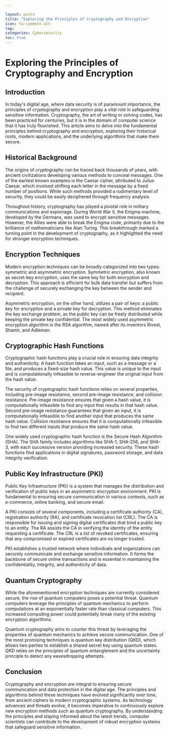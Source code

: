 ```yaml
---

layout: posts
title: "Exploring the Principles of Cryptography and Encryption"
icon: fa-comment-alt
tag:      
categories: Cybersecurity
toc: true
---
```




# Exploring the Principles of Cryptography and Encryption

## Introduction

In today's digital age, where data security is of paramount importance, the principles of cryptography and encryption play a vital role in safeguarding sensitive information. Cryptography, the art of writing or solving codes, has been practiced for centuries, but it is in the domain of computer science that it has truly flourished. This article aims to delve into the fundamental principles behind cryptography and encryption, exploring their historical roots, modern applications, and the underlying algorithms that make them secure.

## Historical Background

The origins of cryptography can be traced back thousands of years, with ancient civilizations developing various methods to conceal messages. One of the earliest known examples is the Caesar cipher, attributed to Julius Caesar, which involved shifting each letter in the message by a fixed number of positions. While such methods provided a rudimentary level of security, they could be easily deciphered through frequency analysis.

Throughout history, cryptography has played a pivotal role in military communications and espionage. During World War II, the Enigma machine, developed by the Germans, was used to encrypt sensitive messages. However, the Allies were able to break the Enigma code, primarily due to the brilliance of mathematicians like Alan Turing. This breakthrough marked a turning point in the development of cryptography, as it highlighted the need for stronger encryption techniques.

## Encryption Techniques

Modern encryption techniques can be broadly categorized into two types: symmetric and asymmetric encryption. Symmetric encryption, also known as secret-key encryption, uses the same key for both encryption and decryption. This approach is efficient for bulk data transfer but suffers from the challenge of securely exchanging the key between the sender and recipient.

Asymmetric encryption, on the other hand, utilizes a pair of keys: a public key for encryption and a private key for decryption. This method eliminates the key exchange problem, as the public key can be freely distributed while keeping the private key confidential. The most widely used asymmetric encryption algorithm is the RSA algorithm, named after its inventors Rivest, Shamir, and Adleman.

## Cryptographic Hash Functions

Cryptographic hash functions play a crucial role in ensuring data integrity and authenticity. A hash function takes an input, such as a message or a file, and produces a fixed-size hash value. This value is unique to the input and is computationally infeasible to reverse-engineer the original input from the hash value.

The security of cryptographic hash functions relies on several properties, including pre-image resistance, second pre-image resistance, and collision resistance. Pre-image resistance ensures that given a hash value, it is computationally infeasible to find any input that results in that hash value. Second pre-image resistance guarantees that given an input, it is computationally infeasible to find another input that produces the same hash value. Collision resistance ensures that it is computationally infeasible to find two different inputs that produce the same hash value.

One widely used cryptographic hash function is the Secure Hash Algorithm (SHA). The SHA family includes algorithms like SHA-1, SHA-256, and SHA-3, with each successive version providing increased security. These hash functions find applications in digital signatures, password storage, and data integrity verification.

## Public Key Infrastructure (PKI)

Public Key Infrastructure (PKI) is a system that manages the distribution and verification of public keys in an asymmetric encryption environment. PKI is fundamental to ensuring secure communication in various contexts, such as e-commerce, online banking, and secure email.

A PKI consists of several components, including a certificate authority (CA), registration authority (RA), and certificate revocation list (CRL). The CA is responsible for issuing and signing digital certificates that bind a public key to an entity. The RA assists the CA in verifying the identity of the entity requesting a certificate. The CRL is a list of revoked certificates, ensuring that any compromised or expired certificates are no longer trusted.

PKI establishes a trusted network where individuals and organizations can securely communicate and exchange sensitive information. It forms the backbone of secure online transactions and is essential in maintaining the confidentiality, integrity, and authenticity of data.

## Quantum Cryptography

While the aforementioned encryption techniques are currently considered secure, the rise of quantum computers poses a potential threat. Quantum computers leverage the principles of quantum mechanics to perform computations at an exponentially faster rate than classical computers. This increased computing power could potentially break many of the existing encryption algorithms.

Quantum cryptography aims to counter this threat by leveraging the properties of quantum mechanics to achieve secure communication. One of the most promising techniques is quantum key distribution (QKD), which allows two parties to establish a shared secret key using quantum states. QKD relies on the principles of quantum entanglement and the uncertainty principle to detect any eavesdropping attempts.

## Conclusion

Cryptography and encryption are integral to ensuring secure communication and data protection in the digital age. The principles and algorithms behind these techniques have evolved significantly over time, from ancient ciphers to modern cryptographic systems. As technology advances and threats evolve, it becomes imperative to continuously explore new encryption methods such as quantum cryptography. By understanding the principles and staying informed about the latest trends, computer scientists can contribute to the development of robust encryption systems that safeguard sensitive information.
